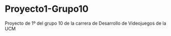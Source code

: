 # Proyecto1-Grupo10
Proyecto de 1º del grupo 10 de la carrera de Desarrollo de Videojuegos de la UCM
